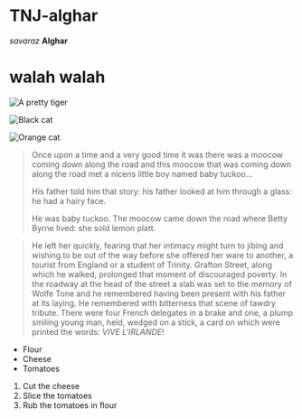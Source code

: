 # TNJ-alghar

_savaraz_
**Alghar**
# walah walah

![A pretty tiger](https://upload.wikimedia.org/wikipedia/commons/5/56/Tiger.50.jpg)

![Black cat][black]

![Orange cat][Orange]

[Black]: https://upload.wikimedia.org/wikipedia/commons/a/a3/81_INF_DIV_SSI.jpg
[orange]: http://icons.iconarchive.com/icons/google/noto-emoji-animals-nature/256/22221-cat-icon.png

>Once upon a time and a very good time it was there was a moocow coming down along the road and this moocow that was coming down along the road met a nicens little boy named baby tuckoo...
>
>His father told him that story: his father looked at him through a glass: he had a hairy face.
>
>He was baby tuckoo. The moocow came down the road where Betty Byrne lived: she sold lemon platt.

>He left her quickly, fearing that her intimacy might turn to jibing and wishing to be out of the way before she offered her ware to another, a tourist from England or a student of Trinity. Grafton Street, along which he walked, prolonged that moment of discouraged poverty. In the roadway at the head of the street a slab was set to the memory of Wolfe Tone and he remembered having been present with his father at its laying. He remembered with bitterness that scene of tawdry tribute. There were four French delegates in a brake and one, a plump smiling young man, held, wedged on a stick, a card on which were printed the words: _VIVE L'IRLANDE_!

* Flour
* Cheese
* Tomatoes

 1. Cut the cheese
2. Slice the tomatoes
3. Rub the tomatoes in flour

   
